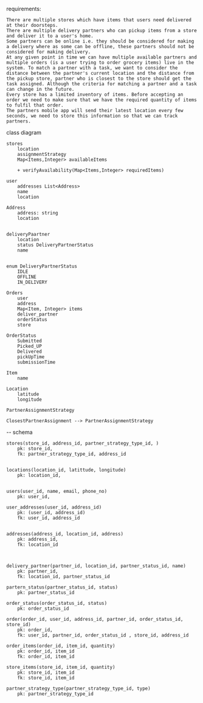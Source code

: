 requirements:

    There are multiple stores which have items that users need delivered at their doorsteps.
    There are multiple delivery partners who can pickup items from a store and deliver it to a user's home.
    Some partners can be online i.e. they should be considered for making a delivery where as some can be offline, these partners should not be considered for making delivery.
    At any given point in time we can have multiple available partners and multiple orders (is a user trying to order grocery items) live in the system. To match a partner with a task, we want to consider the distance between the partner's current location and the distance from the pickup store, partner who is closest to the store should get the task assigned. Although the criteria for matching a partner and a task can change in the future.
    Every store has a limited inventory of items. Before accepting an order we need to make sure that we have the required quantity of items to fulfil that order.
    The partners mobile app will send their latest location every few seconds, we need to store this information so that we can track partners.


class diagram

    stores 
        location
        assignmentStrategy 
        Map<Items,Integer> availableItems

        + verifyAvailability(Map<Items,Integer> requiredItems)

    user
        addresses List<Address>
        name
        location

    Address
        address: string
        location
    

    deliveryPaartner
        location
        status DeliveryPartnerStatus
        name


    enum DeliveryPartnerStatus
        IDLE
        OFFLINE
        IN_DELIVERY
        
    Orders
        user
        address
        Map<Item, Integer> items
        deliver_partner 
        orderStatus
        store

    OrderStatus
        Submitted
        Picked_UP
        Delivered
        pickUpTime
        submissionTime
        
    Item
        name

    Location
        latitude
        longitude

    PartnerAssignmentStrategy 

    ClosestPartnerAssignment --> PartnerAssignmentStrategy


-- schema 



    stores(store_id, address_id, partner_strategy_type_id, )
        pk: store_id, 
        fk: partner_strategy_type_id, address_id 


    locations(location_id, latittude, longitude)
        pk: location_id, 


    users(user_id, name, email, phone_no)
        pk: user_id, 

    user_addresses(user_id, address_id)
        pk: (user_id, address_id)
        fk: user_id, address_id 


    addresses(address_id, location_id, address)
        pk: address_id,
        fk: location_id 


    
    delivery_partner(partner_id, location_id, partner_status_id, name) 
        pk: partner_id, 
        fk: location_id, partner_status_id

    partern_status(partner_status_id, status)
        pk: partner_status_id 
        
    order_status(order_status_id, status)
        pk: order_status_id 
    
    order(order_id, user_id, address_id, partner_id, order_status_id, store_id)
        pk: order_id, 
        fk: user_id, partner_id, order_status_id , store_id, address_id 

    order_items(order_id, item_id, quantity) 
        pk: order_id, item_id 
        fk: order_id, item_id 
    
    store_items(store_id, item_id, quantity) 
        pk: store_id, item_id 
        fk: store_id, item_id 

    partner_strategy_type(partner_strategy_type_id, type)
        pk: partner_strategy_type_id





    



